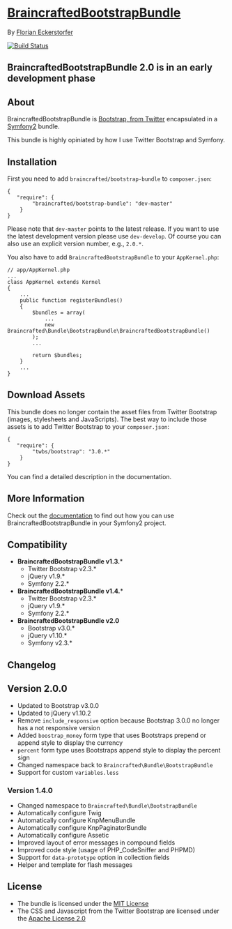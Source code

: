 [BraincraftedBootstrapBundle](http://bootstrap.braincrafted.com)
=================

By [Florian Eckerstorfer](http://florianeckerstorfer.com)

[![Build Status](https://secure.travis-ci.org/braincrafted/bootstrap-bundle.png)](http://travis-ci.org/braincrafted/bootstrap-bundle)

## BraincraftedBootstrapBundle 2.0 is in an early development phase


About
-----

BraincraftedBootstrapBundle is [Bootstrap, from Twitter](http://twitter.github.com/bootstrap/) encapsulated in a [Symfony2](http://symfony.com) bundle.

This bundle is highly opiniated by how I use Twitter Bootstrap and Symfony.


Installation
------------

First you need to add `braincrafted/bootstrap-bundle` to `composer.json`:

    {
       "require": {
            "braincrafted/bootstrap-bundle": "dev-master"
        }
    }

Please note that `dev-master` points to the latest release. If you want to use the latest development version please use `dev-develop`. Of course you can also use an explicit version number, e.g., `2.0.*`.

You also have to add `BraincraftedBootstrapBundle` to your `AppKernel.php`:

    // app/AppKernel.php
    ...
    class AppKernel extends Kernel
    {
        ...
        public function registerBundles()
        {
            $bundles = array(
                ...
                new Braincrafted\Bundle\BootstrapBundle\BraincraftedBootstrapBundle()
            );
            ...

            return $bundles;
        }
        ...
    }


Download Assets
---------------

This bundle does no longer contain the asset files from Twitter Bootstrap (images, stylesheets and JavaScripts). The best way to include those assets is to add Twitter Bootstrap to your `composer.json`:

    {
       "require": {
            "twbs/bootstrap": "3.0.*"
        }
    }

You can find a detailed description in the documentation.


More Information
----------------

Check out the [documentation](http://bootstrap.braincrafted.com) to find out how you can use BraincraftedBootstrapBundle in your Symfony2 project.


Compatibility
-------------

- **BraincraftedBootstrapBundle v1.3.***
    - Twitter Bootstrap v2.3.*
    - jQuery v1.9.*
    - Symfony 2.2.*
- **BraincraftedBootstrapBundle v1.4.***
    - Twitter Bootstrap v2.3.*
    - jQuery v1.9.*
    - Symfony 2.2.*
- **BraincraftedBootstrapBundle v2.0**
    - Bootstrap v3.0.*
    - jQuery v1.10.*
    - Symfony v2.3.*


Changelog
---------

## Version 2.0.0

- Updated to Bootstrap v3.0.0
- Updated to jQuery v1.10.2
- Remove `include_responsive` option because Bootstrap 3.0.0 no longer has a not responsive version
- Added `boostrap_money` form type that uses Bootstraps prepend or append style to display the currency
- `percent` form type uses Bootstraps append style to display the percent sign
- Changed namespace back to `Braincrafted\Bundle\BootstrapBundle`
- Support for custom `variables.less`

### Version 1.4.0

- Changed namespace to `Braincrafted\Bundle\BootstrapBundle`
- Automatically configure Twig
- Automatically configure KnpMenuBundle
- Automatically configure KnpPaginatorBundle
- Automatically configure Assetic
- Improved layout of error messages in compound fields
- Improved code style (usage of PHP_CodeSniffer and PHPMD)
- Support for `data-prototype` option in collection fields
- Helper and template for flash messages

License
-------

- The bundle is licensed under the [MIT License](http://opensource.org/licenses/MIT)
- The CSS and Javascript from the Twitter Bootstrap are licensed under the [Apache License 2.0](http://www.apache.org/licenses/LICENSE-2.0)

